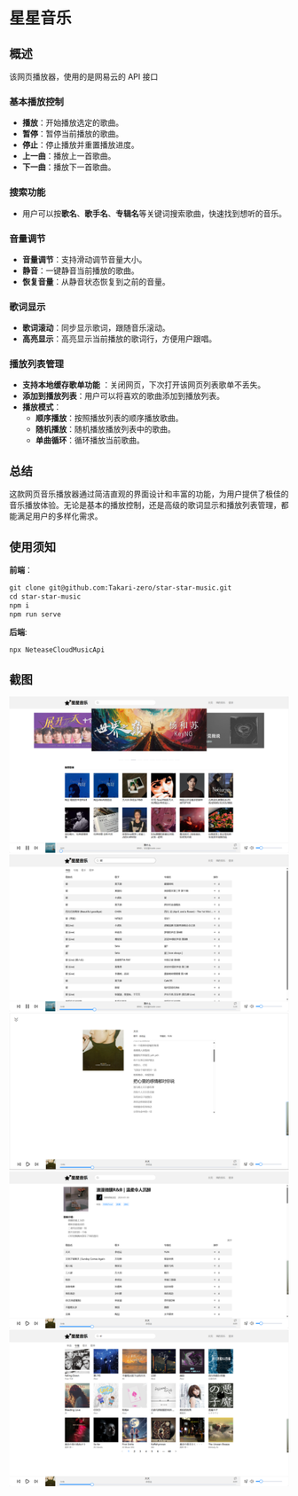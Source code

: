 # 星星音乐

## 概述

该网页播放器，使用的是网易云的 API 接口

### 基本播放控制

- **播放**：开始播放选定的歌曲。
- **暂停**：暂停当前播放的歌曲。
- **停止**：停止播放并重置播放进度。
- **上一曲**：播放上一首歌曲。
- **下一曲**：播放下一首歌曲。

### 搜索功能

- 用户可以按**歌名**、**歌手名**、**专辑名**等关键词搜索歌曲，快速找到想听的音乐。

### 音量调节

- **音量调节**：支持滑动调节音量大小。
- **静音**：一键静音当前播放的歌曲。
- **恢复音量**：从静音状态恢复到之前的音量。

### 歌词显示

- **歌词滚动**：同步显示歌词，跟随音乐滚动。
- **高亮显示**：高亮显示当前播放的歌词行，方便用户跟唱。

### 播放列表管理

- **支持本地缓存歌单功能** ：关闭网页，下次打开该网页列表歌单不丢失。
- **添加到播放列表**：用户可以将喜欢的歌曲添加到播放列表。
- **播放模式**：
  - **顺序播放**：按照播放列表的顺序播放歌曲。
  - **随机播放**：随机播放播放列表中的歌曲。
  - **单曲循环**：循环播放当前歌曲。

## 总结

这款网页音乐播放器通过简洁直观的界面设计和丰富的功能，为用户提供了极佳的音乐播放体验。无论是基本的播放控制，还是高级的歌词显示和播放列表管理，都能满足用户的多样化需求。

## 使用须知

**前端**：

```shell
git clone git@github.com:Takari-zero/star-star-music.git
cd star-star-music
npm i
npm run serve
```

**后端**:

```shell
npx NeteaseCloudMusicApi
```

## 截图

![img](./screenshots/1.png)
![img](./screenshots/2.png)
![img](./screenshots/3.png)
![img](./screenshots/4.png)
![img](./screenshots/5.png)
